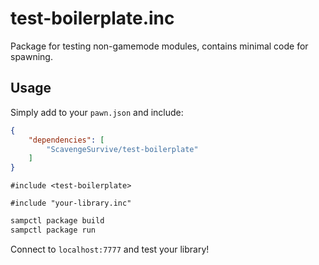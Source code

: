 # test-boilerplate.inc

Package for testing non-gamemode modules, contains minimal code for spawning.

## Usage

Simply add to your `pawn.json` and include:

```json
{
    "dependencies": [
        "ScavengeSurvive/test-boilerplate"
    ]
}
```

```pawn
#include <test-boilerplate>

#include "your-library.inc"
```

```bash
sampctl package build
sampctl package run
```

Connect to `localhost:7777` and test your library!
